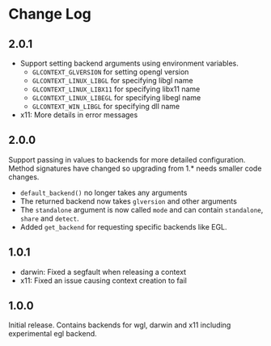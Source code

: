 
# Change Log

## 2.0.1

* Support setting backend arguments using environment variables.
  * `GLCONTEXT_GLVERSION` for setting opengl version
  * `GLCONTEXT_LINUX_LIBGL` for specifying libgl name
  * `GLCONTEXT_LINUX_LIBX11` for specifying libx11 name
  * `GLCONTEXT_LINUX_LIBEGL` for specifying libegl name
  * `GLCONTEXT_WIN_LIBGL` for specifying dll name
* x11: More details in error messages

## 2.0.0

Support passing in values to backends for more detailed
configuration. Method signatures have changed so upgrading
from 1.* needs smaller code changes.

- `default_backend()` no longer takes any arguments
- The returned backend now takes `glversion` and other arguments
- The `standalone` argument is now called `mode` and can contain
  `standalone`, `share` and `detect`.
- Added `get_backend` for requesting specific backends like EGL.

## 1.0.1

* darwin: Fixed a segfault when releasing a context
* x11: Fixed an issue causing context creation to fail

## 1.0.0

Initial release. Contains backends for wgl, darwin and x11
including experimental egl backend.
